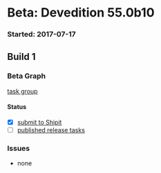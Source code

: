 # Beta: Devedition 55.0b10

### Started: 2017-07-17

## Build 1

### Beta Graph
[task group](https://tools.taskcluster.net/push-inspector/#/Eeb588j6QEKTkLWwYfz1zg)


#### Status
- [x] [submit to Shipit](https://wiki.mozilla.org/Release:Release_Automation_on_Mercurial:Starting_a_Release#Submit_to_Ship_It)
- [ ] [published release tasks](../how-tos/relpro.md#4-publish-release)

### Issues
- none



